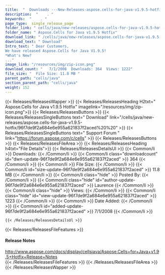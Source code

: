 ```yaml
---
title:  "  Downloads ---New-Releases-aspose.cells-for-java-v1.9.5-hotfix . " 
description:  "    . " 
keywords:  "    . " 
page_type:  single_release_page
folder_link: " cells/java/new-releases/aspose.cells-for-java-v1.9.5-hotfix/"
folder_name: " Aspose.Cells for Java v1.9.5 Hotfix"
download_link: " /cells/java/new-releases/aspose.cells-for-java-v1.9.5-hotfix/96f7de9f2a684e6e955a621837f2aced"
download_text: " Download"
Intro_text: " Dear Customers, 
We have released Aspose.Cells for Java V1.9.5!
*What's New?
..."
image_link: "/resources/img/zip-icon.png"
download_count: "   7/1/2008  Downloads: 364  Views: 1222"
file_size: "  File Size: 11.8 MB "
parent_path: "cells/java"
section_parent_path: "cells/java"
weight: 152 
---
```


{{< Releases/ReleasesWapper >}}
  {{< Releases/ReleasesHeading H2txt=" Aspose.Cells for Java v1.9.5 Hotfix" imagelink="/resources/img/zip-icon.png">}}
  {{< Releases/ReleasesButtons >}}
    {{< Releases/ReleasesSingleButtons text=" Download" link="/cells/java/new-releases/aspose.cells-for-java-v1.9.5-hotfix/96f7de9f2a684e6e955a621837f2aced%20%20" >}}
    {{< Releases/ReleasesSingleButtons text=" Support Forum " link="https://forum.aspose.com/c/cells" >}}
  {{< Releases/ReleasesButtons >}}
  {{< Releases/ReleasesFileArea >}}
    {{< Releases/ReleasesHeading h4txt="File Details">}}
    {{< Releases/ReleasesDetailsUl >}}
            {{< Common/li  >}} Downloads: {{< /Common/li >}} 
      {{< Common/li class="downloadcount" id="dwn-update-96f7de9f2a684e6e955a621837f2aced" >}} 364 {{< /Common/li >}} 
      {{< Common/li  >}} File Size: {{< /Common/li >}} 
      {{< Common/li id="size-update-96f7de9f2a684e6e955a621837f2aced" >}} 11.8 MB {{< /Common/li >}} 
      {{< Common/li  class="hide" >}} Posted By: {{< /Common/li >}} 
      {{< Common/li class="hide" id="author-update-96f7de9f2a684e6e955a621837f2aced" >}} Laurence {{< /Common/li >}} 
      {{< Common/li class="hide"  >}} Views: {{< /Common/li >}} 
      {{< Common/li class="hide" id="view-update-96f7de9f2a684e6e955a621837f2aced" >}} 1223 {{< /Common/li >}} 
      {{< Common/li  >}} Date Added: {{< /Common/li >}} 
      {{< Common/li id="added-update-96f7de9f2a684e6e955a621837f2aced" >}} 7/1/2008 {{< /Common/li >}} 

    {{< /Releases/ReleasesDetailsUl >}}

  {{< Releases/ReleasesFileFeatures >}}
      <h4>Release Notes</h4><div><a href="http://www.aspose.com/docs/display/cellsjava/Aspose.Cells+for+Java+v1.9.5+Hotfix+Release+Notes">http://www.aspose.com/docs/display/cellsjava/Aspose.Cells+for+Java+v1.9.5+Hotfix+Release+Notes</a></div>
  {{< /Releases/ReleasesFileFeatures >}}
 {{< /Releases/ReleasesFileArea >}}
{{< /Releases/ReleasesWapper >}}


